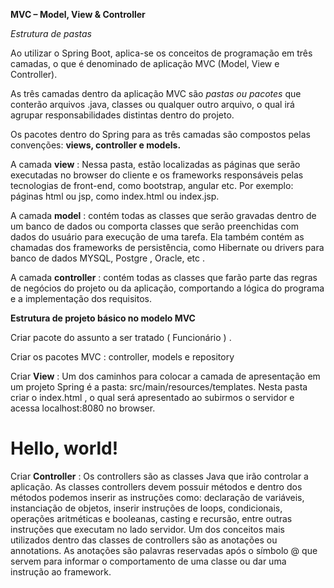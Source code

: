 **MVC – Model, View & Controller**

*Estrutura de pastas*

Ao utilizar o Spring Boot, aplica-se os conceitos de programação em três camadas, o que é denominado de aplicação MVC (Model, View e Controller).

As três camadas dentro da aplicação MVC são *pastas ou pacotes* que conterão arquivos .java, classes ou qualquer outro arquivo, o qual irá agrupar responsabilidades distintas dentro do projeto.

Os pacotes dentro do Spring para as três camadas são compostos pelas convenções: **views, controller e models.**

A camada **view** :  Nessa pasta, estão localizadas as páginas que serão executadas no browser do cliente e os frameworks responsáveis pelas tecnologias de front-end, como bootstrap, angular etc. Por exemplo: páginas html ou jsp, como index.html ou index.jsp.

A camada **model** : contém todas as classes que serão gravadas dentro de um banco de dados ou comporta classes que serão preenchidas com dados do usuário para execução de uma tarefa. Ela também contém as chamadas dos frameworks de persistência, como Hibernate ou drivers para banco de dados MYSQL, Postgre , Oracle, etc .

A camada **controller** : contém todas as classes que farão parte das regras de negócios do projeto ou da aplicação, comportando a lógica do programa e a implementação dos requisitos.

**Estrutura de projeto básico no modelo MVC**

Criar pacote do assunto a ser tratado ( Funcionário ) .

Criar os pacotes MVC :  controller, models e repository

Criar **View** : Um dos caminhos para colocar a camada de apresentação em um projeto Spring é a pasta: src/main/resources/templates. Nesta pasta criar o index.html , o qual será apresentado ao subirmos o servidor e acessa localhost:8080 no browser.

<!doctype html>
<html lang=”pt-br” >
<head>
	<!-- Required meta tags -->
	<meta charset="utf-8">
	<meta name="viewport" content="width=device-width, initial-scale=1">
	<!-- Bootstrap CSS --> 
	<link href="https://cdn.jsdelivr.net/npm/bootstrap@5.1.3/dist/css/bootstrap.min.css" rel="stylesheet" >
	<title>Hello, world!</title>
</head>
<body>
	<h1>Hello, world!</h1>
</body>
</html>



Criar **Controller** : Os controllers são as classes Java que irão controlar a aplicação. As classes controllers devem possuir métodos e dentro dos métodos podemos inserir as instruções como: declaração de variáveis, instanciação de objetos, inserir instruções de loops, condicionais, operações aritméticas e booleanas, casting e recursão, entre outras instruções que executam no lado servidor.
Um dos conceitos mais utilizados dentro das classes de controllers são as anotações ou annotations. As anotações são palavras reservadas após o símbolo @ que servem para informar o comportamento de uma classe ou dar uma instrução ao framework.

